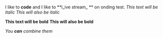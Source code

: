 I like to **code** and I like to **l_ive stream_ ** on onding test.
*This text will be italic*
_This will also be italic_

**This text will be bold**
__This will also be bold__

_You **can** combine them_
